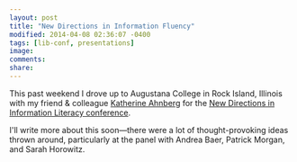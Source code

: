```yaml
---
layout: post
title: "New Directions in Information Fluency"
modified: 2014-04-08 02:36:07 -0400
tags: [lib-conf, presentations]
image:
comments: 
share: 
---
```


This past weekend I drove up to Augustana College in Rock Island, Illinois with my friend & colleague [Katherine Ahnberg](http://katherineahnberg.wordpress.com/) for the [New Directions in Information Literacy conference](http://www.augustana.edu/x58909.xml).  

I'll write more about this soon—there were a lot of thought-provoking ideas thrown around, particularly at the panel with Andrea Baer, Patrick Morgan, and Sarah Horowitz.   